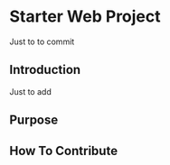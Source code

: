 # Starter Web Project
Just to to commit
## Introduction
Just to add
## Purpose

## How To Contribute